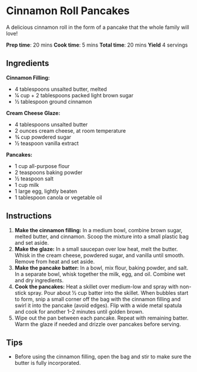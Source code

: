 # Cinnamon Roll Pancakes

A delicious cinnamon roll in the form of a pancake that the whole family will love!

**Prep time**: 20 mins
**Cook time**: 5 mins 
**Total time**: 20 mins
**Yield** 4 servings

## Ingredients

**Cinnamon Filling:**
- 4 tablespoons unsalted butter, melted  
- 1⁄4 cup + 2 tablespoons packed light brown sugar  
- 1⁄2 tablespoon ground cinnamon  

**Cream Cheese Glaze:**
- 4 tablespoons unsalted butter  
- 2 ounces cream cheese, at room temperature  
- 3⁄4 cup powdered sugar  
- 1⁄2 teaspoon vanilla extract  

**Pancakes:**
- 1 cup all-purpose flour  
- 2 teaspoons baking powder  
- 1⁄2 teaspoon salt  
- 1 cup milk  
- 1 large egg, lightly beaten  
- 1 tablespoon canola or vegetable oil  

## Instructions

1. **Make the cinnamon filling:** In a medium bowl, combine brown sugar, melted butter, and cinnamon. Scoop the mixture into a small plastic bag and set aside.  
2. **Make the glaze:** In a small saucepan over low heat, melt the butter. Whisk in the cream cheese, powdered sugar, and vanilla until smooth. Remove from heat and set aside.  
3. **Make the pancake batter:** In a bowl, mix flour, baking powder, and salt. In a separate bowl, whisk together the milk, egg, and oil. Combine wet and dry ingredients.  
4. **Cook the pancakes:** Heat a skillet over medium-low and spray with non-stick spray. Pour about 1⁄2 cup batter into the skillet. When bubbles start to form, snip a small corner off the bag with the cinnamon filling and swirl it into the pancake (avoid edges). Flip with a wide metal spatula and cook for another 1–2 minutes until golden brown.  
5. Wipe out the pan between each pancake. Repeat with remaining batter. Warm the glaze if needed and drizzle over pancakes before serving.  

## Tips

- Before using the cinnamon filling, open the bag and stir to make sure the butter is fully incorporated.
